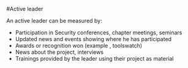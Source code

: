 #Active leader

An active leader can be measured by:
* Participation in Security conferences, chapter meetings, seminars
* Updated news and events showing where he has participated
* Awards or recognition won (example , toolswatch)
* News about the project, interviews
* Trainings provided by the leader using their project as material
